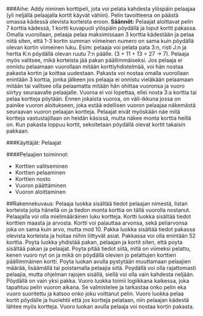 ###Aihe:
Addy niminen korttipeli, jota voi pelata kahdesta ylöspäin pelaajaa (yli neljällä pelaajalla kortit käyvät vähiin). Pelin tavoitteena on päästä omassa kädessä olevista korteista eroon. 
**Säännöt:** Pelaajat aloittavat pelin 7 korttia kädessä, 1 kortti kuvapuoli ylöspäin pöydällä ja loput kortit pakassa. Omalla vuorollaan, pelaaja pelaa maksimissaan 3 korttia kädestään ja pelaa niitä siten, että 1-3 kortin summan viimeinen numero on sama kuin pöydällä olevan kortin viimeinen luku. Esim: pelaaja voi pelata pata 3:n, risti J:n ja hertta K:n pöydällä olevan ruutu 7:n päälle. (3 + 11 + 13 = 27 -> 7). Pelaaja myös valitsee, mikä korteista jää pakan päällimmäiseksi. Jos pelaaja ei onnistu pelaamaan vuorollaan mitään korttiyhdistelmää, voi hän nostaa pakasta kortin ja koittaa uudestaan. Pakasta voi nostaa omalla vuorollaan enintään 3 korttia, jonka jälkeen jos pelaaja ei onnistu vieläkään pelaamaan mitään tai valitsee olla pelaamatta mitään hän ohittaa vuoronsa ja vuoro siirtyy seuraavalle pelaajalle. Vuoroa ei voi lopettaa, ellei nosta 3:a korttia tai pelaa kortteja pöytään. Ennen jokaista vuoroa, on väli-ikkuna jossa on painike vuoron aloitukseen, joka estää edellisen vuoron pelaajaa näkemästä seuraavan vuoron pelaajan kortteja. Pelaajat eivät myöskään näe mitä kortteja vastustajillaan on heidän käsissä, mutta näkee monta korttia heillä on. Kun pakasta loppuu kortit, sekoitetaan pöydällä olevat kortit takaisin pakkaan.

###Käyttäjät: Pelaajat

####Pelaajien toiminnot:

+ Korttien valitseminen
+ Korttien pelaaminen
+ Korttien nosto
+ Vuoron päättäminen
+ Vuoron aloittaminen



##Rakennekuvaus:
Pelaaja luokka sisältää tiedot pelaajan nimestä, listan korteista joita hänellä on ja tiedon monta korttia on tällä vuorolla nostanut. Pelaajalla voi olla mielimääräinen luku kortteja.
Kortti luokka sisältää tiedot korttien maasta ja arvosta. Kortti voi palauttaa arvonsa, sekä peliarvonsa joka on sama kuin arvo, mutta mod 10.
Pakka luokka sisältää tiedot pakassa olevista korteista ja hoitaa niihin liittyvät asiat. Pakkassa voi olla enintään 52 korttia.
Poyta luokka yhdistää pakan, pelaajan ja kortit siten, että poyta sisältää pakan ja pelaajat. Poyta pitää tiedot siitä, mitä on viimeksi pelattu, kenen vuoro nyt on ja mikä on pöydällä olevien jo pelattujen korttien päällimmäinen kortti. Poyta luokan avulla pystytään muuttamaan pelaajien määrää, lisäämällä tai poistamalla pelaajia siitä. Poydällä voi olla rajattomasti pelaajia, mutta ohjelman rajojen sisällä, siellä voi olla vain kahdesta neljään. Pöydällä on vain yksi pakka.
Vuoro luokka toimii logiikkana kaikessa, joka tapahtuu pelin vuoron aikana. Se valmistelee ja tarkastaa onko pelin eka vuoro suoritettu ja katsoo onko joku voittanut pelin. Vuoro luokka pelaa kortit pöydälle ja huolehtii että jos kortteja pelataan, niin pelaajan kädestä lähtee myös kortteja. Vuoro luokan avulla pelaaja voi nostaa kortin pakasta.
